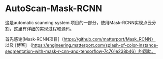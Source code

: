 # AutoScan-Mask-RCNN
这是automatic scanning system 项目的一部分，使用Mask-RCNN实现点云分割，这里有详细的实现过程和源码。

首先感谢[Mask-RCNN项目]（https://github.com/matterport/Mask_RCNN） 以及 [博客] （https://engineering.matterport.com/splash-of-color-instance-segmentation-with-mask-r-cnn-and-tensorflow-7c761e238b46）的帮助。
